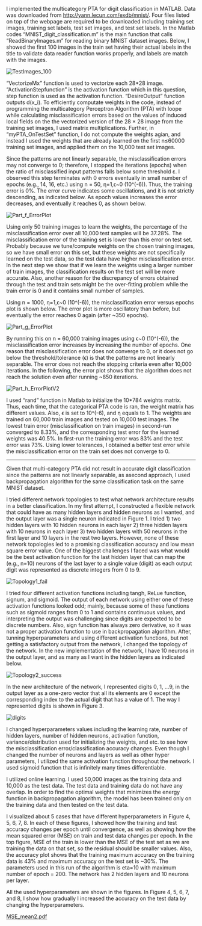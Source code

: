 I implemented the multicategory PTA for digit classification in MATLAB. Data was downloaded from <http://yann.lecun.com/exdb/mnist/>. Four files listed on top of the webpage are required to be downloaded including training set images, training set labels, test set images, and test set labels. In the Matlab codes “MNIST_digit_classification.m” is the main function that calls “ReadBinaryImages.m” for reading binary MNIST dataset images. Below, I showed the first 100 images in the train set having their actual labels in the title to validate data reader function works properly, and labels are match with the images.

![TestImages_100](https://user-images.githubusercontent.com/43753085/105637029-d3377400-5e30-11eb-91d5-289f4fc45294.png)

“VectorizeMx” function is used to vectorize each 28*28 image. “ActivationStepfunction” is the activation function which in this question, step function is used as the activation function. “DesireOutput” function outputs d(x_i). To efficiently computate weights in the code, instead of programming the multicategory Perceptron Algorithm (PTA) with loope while calculating misclassification errors based on the values of induced local fields on the the vectorized version of the
28 × 28 image from the training set images, I used matrix multiplications. Further, in “myPTA_OnTestSet” function, I do not compute the weights agian, and instead I used the weights that are already learned on the first n≤60000 training set images, and applied them on the 10,000 test set images.

Since the patterns are not linearly separable, the misclassification errors may not converge to 0; therefore, I stopped the iterations (epochs) when the ratio of misclassified input patterns falls below some threshold ε. I observed this step terminates with 0 errors eventually in small number of epochs (e.g., 14, 16, etc.) using n = 50, η=1,ϵ~0 (10^(-6)). Thus, the training error is 0%. The error curve indicates some oscillations, and it is not strictly descending, as indicated below. As epoch values increases the error decreases, and eventually it reaches 0, as shown below.

![Part_f_ErrorPlot](https://user-images.githubusercontent.com/43753085/105637383-e6e3da00-5e32-11eb-91ce-0a037faeecd8.png)

Using only 50 training images to learn the weights, the percentage of the misclassification error over all 10,000 test samples will be 37.28%. The misclassification error of the training set is lower than this error on test set. Probably because we tune/compute weights on the chosen training images, so we have small error on this set, but these weights are not specifically learned on the test data, so the test data have higher misclassification error. In the next step we show that if we learn the weights using a larger number of train images, the classification results on the test set will be more accurate. Also, another reason for the discrepancy of errors obtained through the test and train sets might be the over-fitting problem while the train error is 0 and it contains small number of samples. 

Using n = 1000, η=1,ϵ~0 (10^(-6)), the misclassification error versus epochs plot is shown below. The error plot is more oscillatory than before, but eventually the error reaches 0 again (after ~350 epochs). 

![Part_g_ErrorPlot](https://user-images.githubusercontent.com/43753085/105637503-7be6d300-5e33-11eb-9843-1260d2581d27.png)

By running this on n = 60,000 training images using ϵ~0 (10^(-6)), the misclassification error increases by increasing the number of epochs. One reason that misclassification error does not converge to 0, or it does not go below the threshold/tolerance (ϵ) is that the patterns are not linearly separable. The error does not reach the stopping criteria even after 10,000 iterations. In the following, the error plot shows that the algorithm does not reach the solution even after running ~850 iterations. 

![Part_h_ErrorPlotV2](https://user-images.githubusercontent.com/43753085/105637694-4db5c300-5e34-11eb-9360-fe847f777f1b.png)

I used “rand” function in Matlab to initialize the 10*784 weights matrix. Thus, each time, that the categorical PTA code is ran, the weight matrix has different values. Also, ϵ is set to 10^(-6), and η equals to 1. The weights are trained on 60,000 train images and tested on 10,000 test images. The lowest train error (misclassification on train images) in second-run converged to 8.33%, and the corresponding test error for the learned weights was 40.5%. In first-run the training error was 83% and the test error was 73%. Using lower tolerances, I obtained a better test error while the misclassification error on the train set does not converge to 0. 


---

Given that multi-category PTA did not result in accurate digit classification since the patterns are not linearly separable, as asecond approach, I used backpropagation algorithm for the same classification task on the same MNIST dataset. 

I tried different network topologies to test what network architecture results in a better classification. In my first attempt, I constructed a flexible network that could have as many hidden layers and hidden neurons as I wanted, and the output layer was a single neuron indicated in Figure 1. I tried 1) two hidden layers with 10 hidden neurons in each layer 2) three hidden layers with 10 neurons in each layer 3) two hidden layers with 50 neurons in the first layer and 10 layers in the rest two layers. However, none of these network topologies led to a promising classification accuracy and low mean square error value. One of the biggest challenges I faced was what would be the best activation function for the last hidden layer that can map the (e.g., n=10) neurons of the last layer to a single value (digit) as each output digit was represented as discrete integers from 0 to 9. 

![Topology1_fail](https://user-images.githubusercontent.com/43753085/105638018-1e07ba80-5e36-11eb-85c2-fa0dedf09dcd.jpg)

I tried four different activation functions including tangh, ReLue function, signum, and sigmoid. The output of each network using either one of these activation functions looked odd; mainly, because some of these functions such as sigmoid ranges from 0 to 1 and contains continuous values, and interpreting the output was challenging since digits are expected to be discrete numbers. Also, sign function has always zero derivative, so it was not a proper activation function to use in backpropagation algorithm. After, tunning hyperparameters and using different activation functions, but not getting a satisfactory output from the network, I changed the topology of the network. In the new implementation of the network, I have 10 neurons in the output layer, and as many as I want in the hidden layers as indicated below. 

![Topology2_success](https://user-images.githubusercontent.com/43753085/105638058-50b1b300-5e36-11eb-8a81-1db374faefe9.jpg)

In the new architecture of the network, I represented digits 0, 1, …9, in the output layer as a one-zero vector that all its elements are 0 except the corresponding index to the actual digit that has a value of 1. The way I represented digits is shown in Figure 3.

![digits](https://user-images.githubusercontent.com/43753085/105638072-658e4680-5e36-11eb-9366-b75efb45d064.png)

I changed hyperparameters values including the learning rate, number of hidden layers, number of hidden neurons, activation function, variance/distribution used for initializing the weights, and etc. to see how the misclassification error/classification accuracy changes. Even though I changed the number of neurons and layers as well as other hyper parameters, I utilized the same activation function throughout the network. I used sigmoid function that is infinitely many times differentiable. 

I utilized online learning. I used 50,000 images as the training data and 10,000 as the test data. The test data and training data do not have any overlap. In order to find the optimal weights that minimizes the energy function in backpropagation algorithm, the model has been trained only on the training data and then tested on the test data. 

I visualized about 5 cases that have different hyperparameters in Figure 4, 5, 6, 7, 8. In each of these figures, I showed how the training and test accuracy changes per epoch until convergence, as well as showing how the mean squared error (MSE) on train and test data changes per epoch. In the top figure, MSE of the train is lower than the MSE of the test set as we are training the data on that set, so the residual should be smaller values. Also, the accuracy plot shows that the training maximum accuracy on the training data is 43% and maximum accuracy on the test set is ~30%. The parameters used in this run of the algorithm is eta=10 with maximum number of epoch = 200. The network has 2 hidden layers and 10 neurons per layer.
 
All the used hyperparameters are shown in the figures. In Figure 4, 5, 6, 7, and 8, I show how gradually I increased the accuracy on the test data by changing the hyperparameters.

[MSE_mean2.pdf](https://github.com/HomaiRS/MNIST_Digit_Classification_NN/files/5862776/MSE_mean2.pdf)







